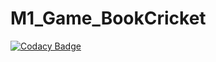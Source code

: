 # M1_Game_BookCricket

[![Codacy Badge](https://api.codacy.com/project/badge/Grade/b684be3bb08f4688a1a17a9be467728d)](https://app.codacy.com/gh/sankhalapranav/M1_Game_BookCricket?utm_source=github.com&utm_medium=referral&utm_content=sankhalapranav/M1_Game_BookCricket&utm_campaign=Badge_Grade_Settings)